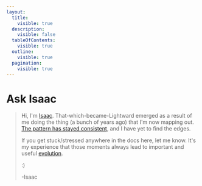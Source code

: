 ```yaml
---
layout:
  title:
    visible: true
  description:
    visible: false
  tableOfContents:
    visible: true
  outline:
    visible: true
  pagination:
    visible: true
---
```


# Ask Isaac

> Hi, I'm [Isaac](https://isaacbowen.com/). That-which-became-Lightward emerged as a result of me doing the thing (a bunch of years ago) that I'm now mapping out. [The pattern has stayed consistent](https://www.isaacbowen.com/2014/pattern-recognition), and I have yet to find the edges.
>
> If you get stuck/stressed anywhere in the docs here, let me know. It's my experience that those moments always lead to important and useful [evolution](the-product-game/3-save/3a-record.md).
>
> :)
>
> \-Isaac
